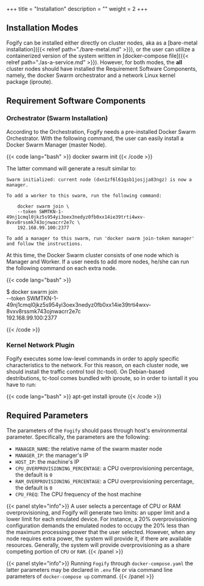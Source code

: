 +++
title = "Installation"
description = ""
weight = 2
+++


## Installation Modes

Fogify can be installed either directly on cluster nodes, aka as a [bare-metal installation]({{< relref path="./bare-metal.md" >}}), 
or the user can utilize a containerized version of the system written in [docker-compose file]({{< relref path="./as-a-service.md" >}}).
However, for both modes, the **all** cluster nodes should have installed the Requirement Software Components, 
namely, the docker Swarm orchestrator and a network Linux kernel package (iproute).

## Requirement Software Components

### Orchestrator (Swarm Installation)
According to the Orchestration, Fogify needs a pre-installed Docker Swarm Orchestrator. 
With the following command, the user can easily install a Docker Swarm Manager (master Node). 

{{< code lang="bash" >}}
docker swarm init
{{< /code >}}

The latter command will generate a result similar to: 
```
Swarm initialized: current node (dxn1zf6l61qsb1josjja83ngz) is now a manager.

To add a worker to this swarm, run the following command:

    docker swarm join \
    --token SWMTKN-1-49nj1cmql0jkz5s954yi3oex3nedyz0fb0xx14ie39trti4wxv-8vxv8rssmk743ojnwacrr2e7c \
    192.168.99.100:2377

To add a manager to this swarm, run 'docker swarm join-token manager' and follow the instructions.
```



At this time, the Docker Swarm cluster consists of one node which is Manager and Worker. 
If a user needs to add more nodes, he/she can run the following command on each extra node.

{{< code lang="bash" >}}

$ docker swarm join \
    --token SWMTKN-1-49nj1cmql0jkz5s954yi3oex3nedyz0fb0xx14ie39trti4wxv-8vxv8rssmk743ojnwacrr2e7c \
    192.168.99.100:2377
    
{{< /code >}}

### Kernel Network Plugin

Fogify executes some low-level commands in order to apply specific characteristics to the network. 
For this reason, on each cluster node, we should install the traffic control tool (tc-tool). 
On Debian-based destributions, tc-tool comes bundled with iproute, so in order to isntall it you have to run:

{{< code lang="bash" >}}
apt-get install iproute
{{< /code >}}

## Required Parameters

The parameters of the `Fogify` should pass through host's environmental parameter. Specifically, the parameters are the following:

* `MANAGER_NAME`: the relative name of the swarm master node
* `MANAGER_IP`: the manager's IP 
* `HOST_IP`: the machine's IP
* `CPU_OVERPROVISIONING_PERCENTAGE`: a CPU overprovisioning percentage, the default is `0`
* `RAM_OVERPROVISIONING_PERCENTAGE`: a CPU overprovisioning percentage, the default is `0`
* `CPU_FREQ`: The CPU frequency of the host machine

{{< panel style="info">}} 
A user selects a percentage of CPU or RAM overprovisioning, and Fogify will generate two limits: 
an upper limit and a lower limit for each emulated device. 
For instance, a 20% overprovissioning configuration demands the emulated nodes to occupy the 20% less than 
the maximum processing power that the user selected. However, when any node requires extra power, the system will provide it, 
if there are available resources. Generally, the system will 
provide overprovisioning as a share competing portion of `CPU` or `RAM`. 
{{< /panel >}}

{{< panel style="info">}} 
Running `Fogify` through `docker-compose.yaml` the latter parameters may be declared in `.env` file or via command line parameters of `docker-compose up` command.
 {{< /panel >}}